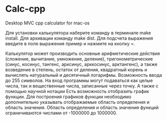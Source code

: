 # Calc-cpp
Desktop MVC cpp calculator for mac-os


Для установки калькулятора наберите команду в терминале make install.
Для архивации команду make dist.
Для подсчета выражения введите в поле выражения пример и нажмите на кнопку =.

Калькулятор может производить основные арифметические действия (сложение, вычитание, умножение, деление), тригонометрические (синус, косинус, тангенс, арксинус, арккосинус, арктангенс), а также возведение в степень, остаток от деления, квадратный корень и вычислять натуральный и десятичный логарифмы.
Возможность ввода до 255 символов.
На вход программы могут подаваться как целые числа, так и вещественные числа, записанные через точку.
А также с помощью научной нотации
Есть возможность отобразить график функции. Для построения графиков функции необходимо дополнительно указывать отображаемые область определения и область значения. Область определения и область значения функций ограничиваются числами от -1000000 до 1000000.   